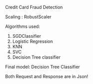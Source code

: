 Credit Card Fraud Detection 

Scaling : RobustScaler

Algorithms used:
1. SGDClassifier
2. Logistic Regression
3. KNN
4. SVC
5. Decision Tree classifier

Final model: Decision Tree Classifier

Both Request and Response are in Json!


